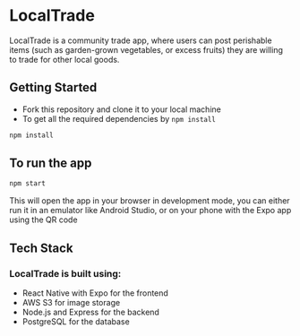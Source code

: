 # LocalTrade
LocalTrade is a community trade app, where users can post perishable items (such as garden-grown vegetables, or excess fruits) they are willing to trade for other local goods.

## Getting Started
- Fork this repository and clone it to your local machine
- To get all the required dependencies by ```npm install ```
```bash
npm install 
```

## To run the app
```bash
npm start 
```
This will open the app in your browser in development mode, you can either run it in an emulator like Android Studio, or on your phone with the Expo app using the QR code

## Tech Stack
### LocalTrade is built using: 
- React Native with Expo for the frontend
- AWS S3 for image storage
- Node.js and Express for the backend
- PostgreSQL for the database
